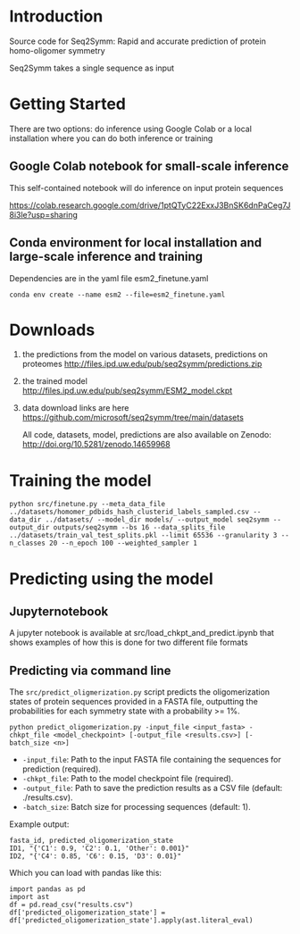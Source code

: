 # Introduction 
Source code for Seq2Symm: Rapid and accurate prediction of protein homo-oligomer symmetry

Seq2Symm takes a single sequence as input

# Getting Started

There are two options: do inference using Google Colab or a local installation where you can do both inference or training

## Google Colab notebook for small-scale inference

This self-contained notebook will do inference on input protein sequences

https://colab.research.google.com/drive/1ptQTyC22ExxJ3BnSK6dnPaCeg7J8i3le?usp=sharing

## Conda environment for local installation and large-scale inference and training

Dependencies are in the yaml file esm2_finetune.yaml

```
conda env create --name esm2 --file=esm2_finetune.yaml
```

# Downloads

  1.  the predictions from the model on various datasets, predictions on proteomes
      http://files.ipd.uw.edu/pub/seq2symm/predictions.zip
  
  2.  the trained model
      http://files.ipd.uw.edu/pub/seq2symm/ESM2_model.ckpt

  3.  data download links are here
      https://github.com/microsoft/seq2symm/tree/main/datasets

      All code, datasets, model, predictions are also available on Zenodo: http://doi.org/10.5281/zenodo.14659968
      

# Training the model

```
python src/finetune.py --meta_data_file ../datasets/homomer_pdbids_hash_clusterid_labels_sampled.csv --data_dir ../datasets/ --model_dir models/ --output_model seq2symm --output_dir outputs/seq2symm --bs 16 --data_splits_file ../datasets/train_val_test_splits.pkl --limit 65536 --granularity 3 --n_classes 20 --n_epoch 100 --weighted_sampler 1
```

# Predicting using the model

## Jupyternotebook
A jupyter notebook is available at src/load_chkpt_and_predict.ipynb that shows examples of how this is done for two different file formats

## Predicting via command line
The  `src/predict_oligmerization.py` script predicts the oligomerization states of protein sequences provided in a FASTA file, outputting the probabilities for each symmetry state with a probability >= 1%.
```
python predict_oligomerization.py -input_file <input_fasta> -chkpt_file <model_checkpoint> [-output_file <results.csv>] [-batch_size <n>]
```
* `-input_file`: Path to the input FASTA file containing the sequences for prediction (required).
* `-chkpt_file`: Path to the model checkpoint file (required).
* `-output_file`: Path to save the prediction results as a CSV file (default: ./results.csv).
* `-batch_size`: Batch size for processing sequences (default: 1).

Example output:
```
fasta_id, predicted_oligomerization_state
ID1, "{'C1': 0.9, 'C2': 0.1, 'Other': 0.001}"
ID2, "{'C4': 0.85, 'C6': 0.15, 'D3': 0.01}"
```
Which you can load with pandas like this:
```
import pandas as pd
import ast
df = pd.read_csv("results.csv")
df['predicted_oligomerization_state'] = df['predicted_oligomerization_state'].apply(ast.literal_eval)
```

